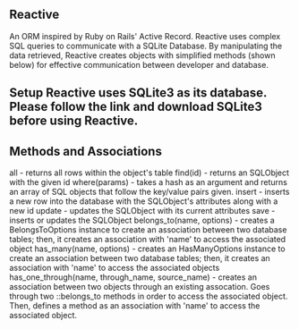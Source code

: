 ## Reactive
An ORM inspired by Ruby on Rails' Active Record. Reactive uses complex SQL queries to communicate with a SQLite Database. By manipulating the data retrieved, Reactive creates objects with simplified methods (shown below) for effective communication between developer and database.

## Setup Reactive uses SQLite3 as its database. Please follow the link and download SQLite3 before using Reactive.

## Methods and Associations

all - returns all rows within the object's table
find(id) - returns an SQLObject with the given id
where(params) - takes a hash as an argument and returns an array of SQL objects that follow the key/value pairs given.
insert - inserts a new row into the database with the SQLObject's attributes along with a new id
update - updates the SQLObject with its current attributes
save - inserts or updates the SQLObject
belongs_to(name, options) - creates a BelongsToOptions instance to create an association between two database tables; then, it creates an association with 'name' to access the associated object
has_many(name, options) - creates an HasManyOptions instance to create an association between two database tables; then, it creates an association with 'name' to access the associated objects
has_one_through(name, through_name, source_name) - creates an association between two objects through an existing assocation. Goes through two ::belongs_to methods in order to access the associated object. Then, defines a method as an association with 'name' to access the associated object.
